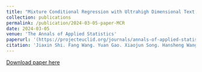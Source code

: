 ```yaml
---
title: "Mixture Conditional Regression with Ultrahigh Dimensional Text Data for Estimating Extralegal Factor Effects"
collection: publications
permalink: /publication/2024-03-05-paper-MCR
date: 2024-03-05
venue: 'The Annals of Applied Statistics'
paperurl: '(https://projecteuclid.org/journals/annals-of-applied-statistics/volume-18/issue-3/Mixture-conditional-regression-with-ultrahigh-dimensional-text-data-for-estimating/10.1214/24-AOAS1893.full)'
citation: 'Jiaxin Shi. Fang Wang. Yuan Gao. Xiaojun Song. Hansheng Wang. "Mixture conditional regression with ultrahigh dimensional text data for estimating extralegal factor effects." Ann. Appl. Stat. 18 (3) 2532 - 2550, September 2024. https://doi.org/10.1214/24-AOAS1893'
---
```


[Download paper here](https://www.researchgate.net/publication/382943828_MIXTURE_CONDITIONAL_REGRESSION_WITH_ULTRAHIGH_DIMENSIONAL_TEXT_DATA_FOR_ESTIMATING_EXTRALEGAL_FACTOR_EFFECTS)

